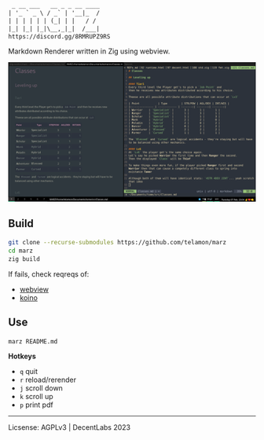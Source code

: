 
```
 _ __ ___   __ _ _ __ ____
| '_ ` _ \ / _` | '__|_  /
| | | | | | (_| | |   / /
|_| |_| |_|\__,_|_|  /___|
https://discord.gg/8RMRUPZ9RS
```
Markdown Renderer written in Zig using webview.

![Marz Screenshot](./swappy-20230207_230504.png)

## Build

```bash
git clone --recurse-submodules https://github.com/telamon/marz
cd marz
zig build
```
If fails, check reqreqs of:
- [webview](https://github.com/webview/webview)
- [koino](https://github.com/kivikakk/koino)

## Use

```
marz README.md
```

**Hotkeys**

- `q` quit
- `r` reload/rerender
- `j` scroll down
- `k` scroll up
- `p` print pdf


---
Licsense: AGPLv3 | DecentLabs 2023


